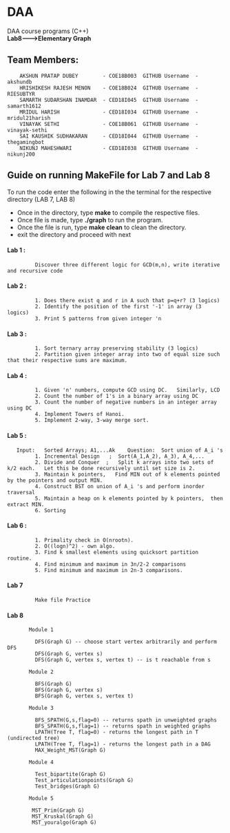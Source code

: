 # DAA
DAA course programs (C++)  
**Lab8--->Elementary Graph**
## Team Members:
        AKSHUN PRATAP DUBEY        - COE18B003  GITHUB Username  - akshundb  
        HRISHIKESH RAJESH MENON    - COE18B024  GITHUB Username  - RIESUBTYR  
        SAMARTH SUDARSHAN INAMDAR  - CED18I045  GITHUB Username  - samarth1612  
        MRIDUL HARISH              - CED18I034  GITHUB Username  - mridul21harish  
        VINAYAK SETHI              - COE18B061  GITHUB Username  - vinayak-sethi  
        SAI KAUSHIK SUDHAKARAN     - CED18I044  GITHUB Username  - thegamingbot  
        NIKUNJ MAHESHWARI          - CED18I038  GITHUB Username  - nikunj200 

## Guide on running MakeFile for Lab 7 and Lab 8
 To run the code enter the following in the the terminal for the respective directory (LAB 7, LAB 8)
 

* Once in the directory, type **make** to compile the respective files.
* Once file is made, type **./graph** to run the program.
* Once the file is run, type **make clean** to clean the directory.
* exit the directory and proceed with next
 
 
#### Lab 1 :
``` 
         Discover three different logic for GCD(m,n), write iterative and recursive code
```
#### Lab 2 :
```
         1. Does there exist q and r in A such that p=q+r? (3 logics)            
         2. Identify the position of the first '-1' in array (3 logics)
         3. Print 5 patterns from given integer 'n
```
#### Lab 3 :
```
         1. Sort ternary array preserving stability (3 logics)
         2. Partition given integer array into two of equal size such that their respective sums are maximum.
```
#### Lab 4 :
```
         1. Given 'n' numbers, compute GCD using DC.   Similarly, LCD
         2. Count the number of 1's in a binary array using DC
         3. Count the number of negative numbers in an integer array using DC
         4. Implement Towers of Hanoi.
         5. Implement 2-way, 3-way merge sort.    
```
#### Lab 5 :
```
   Input:   Sorted Arrays; A1,...Ak    Question:  Sort union of A_i 's
         1. Incremental Design   ;  Sort(A_1,A_2), A_3), A_4,...
         2. Divide and Conquer  ;   Split k arrays into two sets of k/2 each.   Let this be done recursively until set size is 2.       
         3. Maintain k pointers,   Find MIN out of k elements pointed by the pointers and output MIN.
         4. Construct BST on union of A_i 's and perform inorder traversal
         5. Maintain a heap on k elements pointed by k pointers,  then extract MIN.
         6. Sorting 
```
#### Lab 6 :
```
         1. Primality check in O(nrootn).
         2. O((logn)^2) - own algo.
         3. Find k smallest elements using quicksort partition routine.
         4. Find minimum and maximum in 3n/2-2 comparisons
         5. Find minimum and maximum in 2n-3 comparisons.
```
#### Lab 7
```
         Make file Practice
```
#### Lab 8
```
       Module 1

         DFS(Graph G) -- choose start vertex arbitrarily and perform DFS
         DFS(Graph G, vertex s)
         DFS(Graph G, vertex s, vertex t) -- is t reachable from s

       Module 2

         BFS(Graph G)
         BFS(Graph G, vertex s)
         BFS(Graph G, vertex s, vertex t)

       Module 3
       
         BFS_SPATH(G,s,flag=0) -- returns spath in unweighted graphs
         BFS_SPATH(G,s,flag=1) -- returns spath in weighted graphs
         LPATH(Tree T, flag=0) - returns the longest path in T (undirected tree)
         LPATH(Tree T, flag=1) - returns the longest path in a DAG
         MAX_Weight_MST(Graph G)

       Module 4
      
         Test_bipartite(Graph G)
         Test_articulationpoints(Graph G)
         Test_bridges(Graph G)

       Module 5

        MST_Prim(Graph G)
        MST_Kruskal(Graph G)
        MST_youralgo(Graph G)
